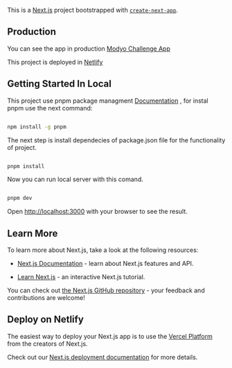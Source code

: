 This is a [Next.js](https://nextjs.org/) project bootstrapped with [`create-next-app`](https://github.com/vercel/next.js/tree/canary/packages/create-next-app).

## Production

You can see the app in production [Modyo Challenge App](https://nextjs.org/)

This project is deployed in [Netlify](https://www.netlify.com/)

## Getting Started In Local

This project use pnpm package managment [Documentation](https://pnpm.io/es/) , for instal pnpm use the next command:

```bash

npm install -g pnpm

```

The next step is install dependecies of package.json file for the functionality of project.

```bash

pnpm install

```

Now you can run local server with this comand.

```bash

pnpm dev

```

Open [http://localhost:3000](http://localhost:3000) with your browser to see the result.

## Learn More

To learn more about Next.js, take a look at the following resources:

- [Next.js Documentation](https://nextjs.org/docs) - learn about Next.js features and API.

- [Learn Next.js](https://nextjs.org/learn) - an interactive Next.js tutorial.

You can check out [the Next.js GitHub repository](https://github.com/vercel/next.js/) - your feedback and contributions are welcome!

## Deploy on Netlify

The easiest way to deploy your Next.js app is to use the [Vercel Platform](https://vercel.com/new?utm_medium=default-template&filter=next.js&utm_source=create-next-app&utm_campaign=create-next-app-readme) from the creators of Next.js.

Check out our [Next.js deployment documentation](https://nextjs.org/docs/deployment) for more details.
